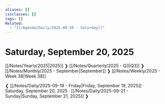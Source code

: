 ```yaml
---
aliases: []
cssclasses: []
tags: []
Related:
  - "[[/Agenda/Daily/2025-09-20 - Saturday]]"
---
```

# Saturday, September 20, 2025

[[/Notes/Yearly/2025|2025]] ❯ [[/Notes/Quarterly/2025 - Q3|Q3]] ❯ [[/Notes/Monthly/2025 - September|September]] ❯ [[/Notes/Weekly/2025 - Week 38|Week 38]]

❮ [[/Notes/Daily/2025-09-19 - Friday|Friday, September 19, 2025]] · Saturday, September 20, 2025 · [[/Notes/Daily/2025-09-21 - Sunday|Sunday, September 21, 2025]] ❯



